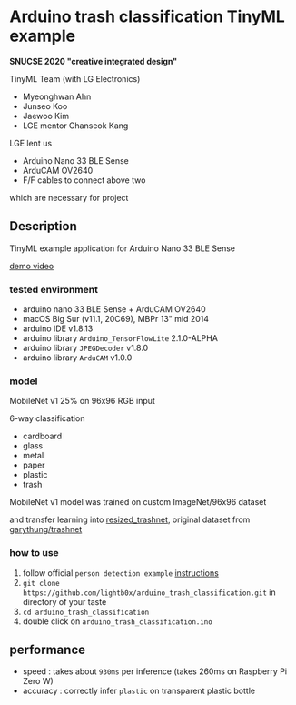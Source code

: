 # Arduino trash classification TinyML example
**SNUCSE 2020 "creative integrated design"**

TinyML Team (with LG Electronics)
* Myeonghwan Ahn
* Junseo Koo
* Jaewoo Kim
* LGE mentor Chanseok Kang

LGE lent us
* Arduino Nano 33 BLE Sense
* ArduCAM OV2640
* F/F cables to connect above two

which are necessary for project

## Description
TinyML example application for Arduino Nano 33 BLE Sense

[demo video](https://youtu.be/czU17oEVNr8)

### tested environment
* arduino nano 33 BLE Sense + ArduCAM OV2640
* macOS Big Sur (v11.1, 20C69), MBPr 13" mid 2014
* arduino IDE v1.8.13
* arduino library `Arduino_TensorFlowLite` 2.1.0-ALPHA
* arduino library `JPEGDecoder` v1.8.0
* arduino library `ArduCAM` v1.0.0

### model
MobileNet v1 25% on 96x96 RGB input

6-way classification
* cardboard
* glass
* metal
* paper
* plastic
* trash

MobileNet v1 model was trained on custom ImageNet/96x96 dataset

and transfer learning into [resized_trashnet](https://github.com/lightb0x/resized_trashnet), original dataset from [garythung/trashnet](https://github.com/garythung/trashnet) 

### how to use
1. follow official `person detection example` [instructions](https://github.com/tensorflow/tensorflow/tree/master/tensorflow/lite/micro/examples/person_detection#running-on-arduino)
2. `git clone https://github.com/lightb0x/arduino_trash_classification.git` in directory of your taste
3. `cd arduino_trash_classification`
4. double click on `arduino_trash_classification.ino`

## performance
* speed : takes about `930ms` per inference (takes 260ms on Raspberry Pi Zero W)
* accuracy : correctly infer `plastic` on transparent plastic bottle

